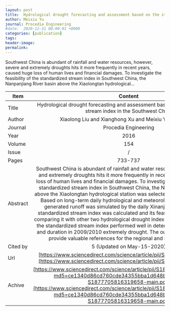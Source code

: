 ```yaml
---
layout: post
title:  Hydrological drought forecasting and assessment based on the standardized stream index in the Southwest China
author: Meixiu Yu
journal: Procedia Engineering
#date:  2020-12-31 00:00:01 +0000
categories: [publication]
tags: 
header-image: 
permalink: 
---
```

Southwest China is abundant of rainfall and water resources, however, severe and extremely droughts hits it more frequently in recent years, caused huge loss of human lives and financial damages. To investigate the feasibility of the standardized stream index in Southwest China, the Nanpanjiang River basin above the Xiaolongtan hydrological...
<!--the above is the excerpt-->
<!--more-->
<!--the following is the text-->


| Item           | Content    |
| ---------------|:-----------:|
| Title          | Hydrological drought forecasting and assessment based on the standardized stream index in the Southwest China     |
| Author         | Xiaolong Liu and Xianghong Xu and Meixiu Yu and Jinli Lu    |
| Journal        | Procedia Engineering   |
| Year           | 2016      |
| Volume         | 154	   |
| Issue          | /	   |
| Pages          | 733-737	   |
| Abstract       | Southwest China is abundant of rainfall and water resources, however, severe and extremely droughts hits it more frequently in recent years, caused huge loss of human lives and financial damages. To investigate the feasibility of the standardized stream index in Southwest China, the Nanpanjiang River basin above the Xiaolongtan hydrological station was selected as the case study site. Based on long-term daily hydrological and meteorological data series, the generated runoff was simulated by the daily Xinanjiang model, then the standardized stream index was calculated and its feasibility was explored by comparing it with other two hydrological drought index. The result revealed that the standardized stream index performed well in detecting the onset, severity and duration in 2009/2010 extremely drought. The output of the paper could provide valuable references for the regional and national drought …	 |
| Cited by			 | 5 (Updated on May-15-2020)   |
| Url  					 | [https://www.sciencedirect.com/science/article/pii/S1877705816319658](https://www.sciencedirect.com/science/article/pii/S1877705816319658)		   |
| Achive 	       | [https://www.sciencedirect.com/science/article/pii/S1877705816319658/pdf?md5=ce1340d86cd760cde34355bba1d648bd&pid=1-s2.0-S1877705816319658-main.pdf](https://www.sciencedirect.com/science/article/pii/S1877705816319658/pdf?md5=ce1340d86cd760cde34355bba1d648bd&pid=1-s2.0-S1877705816319658-main.pdf)		 |


